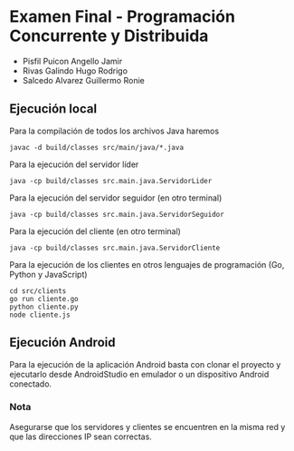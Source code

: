 # Examen Final - Programación Concurrente y Distribuida

- Pisfil Puicon Angello Jamir
- Rivas Galindo Hugo Rodrigo
- Salcedo Alvarez Guillermo Ronie

## Ejecución local

Para la compilación de todos los archivos Java haremos

```
javac -d build/classes src/main/java/*.java
```

Para la ejecución del servidor líder
```
java -cp build/classes src.main.java.ServidorLider
```

Para la ejecución del servidor seguidor (en otro terminal)
```
java -cp build/classes src.main.java.ServidorSeguidor
```

Para la ejecución del cliente (en otro terminal)
```
java -cp build/classes src.main.java.ServidorCliente
```


Para la ejecución de los clientes en otros lenguajes de programación (Go, Python y JavaScript)
```
cd src/clients
go run cliente.go
python cliente.py
node cliente.js
```

## Ejecución Android
Para la ejecución de la aplicación Android basta con clonar el proyecto y ejecutarlo desde AndroidStudio en emulador o un dispositivo Android conectado.


### Nota
Asegurarse que los servidores y clientes se encuentren en la misma red y que las direcciones IP sean correctas.